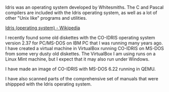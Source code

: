 Idris was an operating system developed by Whitesmiths.
The C and Pascal compilers are included with the Idris operating system,
as well as a lot of other "Unix like" programs and utilities.

[Idris (operating system) - Wikipedia](https://en.wikipedia.org/wiki/Idris_(operating_system))

I recently found some old diskettes with the CO-IDRIS operating system version 2.37 for PC/MS-DOS on IBM PC that I was running many years ago.
I have created a virtual machine in VirtualBox running CO-IDRIS on MS-DOS from some very dusty old diskettes.
The VirtualBox I am using runs on a Linux Mint machine, but I expect that it may also run under Windows.

I have made an image of CO-IDRIS with MS-DOS 6.22 running in QEMU.

I have also scanned parts of the comprehensive set of manuals that were shippped with the Idris operating system.
